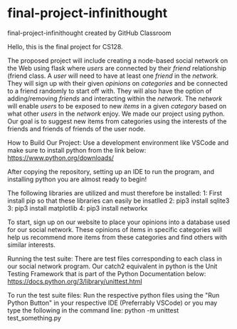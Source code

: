 # final-project-infinithought
final-project-infinithought created by GitHub Classroom

Hello, this is the final project for CS128.

The proposed project will include creating a node-based social network on the Web using flask where *users* are connected by their *friend* relationship (friend class. A *user* will need to have at least one *friend* in the *network.* They will sign up with their given *opinions* on *categories* and be connected to a friend randomly to start off with. They will also have the option of adding/removing *friends* and interacting within the *network.* The *network* will enable *users* to be exposed to new *items* in a given *category* based on what other *users* in the *network* enjoy. We made our project using python. Our goal is to suggest new items from categories using the interests of the friends and friends of friends of the user node. 

How to Build Our Project:
Use a development environment like VSCode and make sure to install python from the link below:
https://www.python.org/downloads/

After copying the repository, setting up an IDE to run the program, and installing python you are almost ready to begin!

The following libraries are utilized and must therefore be installed:
1: First install pip so that these libraries can easily be insatlled
2: pip3 install sqlite3
3: pip3 install matplotlib
4: pip3 install networkx

To start, sign up on our website to place your opinions into a database used for our social network. These opinions of items in specific categories will help us recommend more items from these categories and find others with similar interests. 

Running the test suite:
There are test files corresponding to each class in our social network program. Our catch2 equivalent in python is the Unit Testing Framework that is part of the Python Documentation below:
https://docs.python.org/3/library/unittest.html

To run the test suite files:
Run the respective python files using the "Run Python Button" in your respective IDE (Preferrably VSCode) or you may type the following in the command line:
python -m unittest test_something.py 


